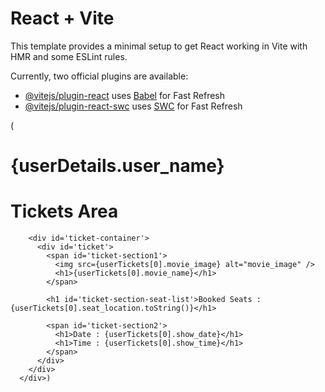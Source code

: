 # React + Vite

This template provides a minimal setup to get React working in Vite with HMR and some ESLint rules.

Currently, two official plugins are available:

- [@vitejs/plugin-react](https://github.com/vitejs/vite-plugin-react/blob/main/packages/plugin-react/README.md) uses [Babel](https://babeljs.io/) for Fast Refresh
- [@vitejs/plugin-react-swc](https://github.com/vitejs/vite-plugin-react-swc) uses [SWC](https://swc.rs/) for Fast Refresh


<!--  -->

(<div id='ticket-main-container'>
        <div id='user-container'>
          <span><h1>{userDetails.user_name}</h1></span>
          <span><h1>Tickets Area</h1></span>
        </div>

        <div id='ticket-container'>
          <div id='ticket'>
            <span id='ticket-section1'>
              <img src={userTickets[0].movie_image} alt="movie_image" />
              <h1>{userTickets[0].movie_name}</h1>
            </span>

            <h1 id='ticket-section-seat-list'>Booked Seats : {userTickets[0].seat_location.toString()}</h1>

            <span id='ticket-section2'>
              <h1>Date : {userTickets[0].show_date}</h1>
              <h1>Time : {userTickets[0].show_time}</h1>
            </span>
          </div>
        </div>
      </div>)